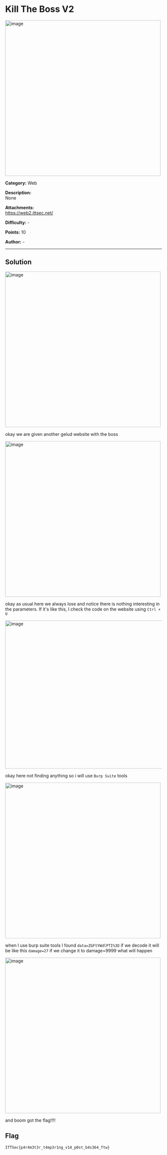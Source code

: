 # Kill The Boss V2


<img width="500" height="500" alt="image" src="https://github.com/user-attachments/assets/b2d0cbf6-0e39-4d38-81a3-230f90473470" />


**Category:** Web  

**Description:**  
None


**Attachments:**  
https://web2.ittsec.net/

**Difficulty:** -  

**Points:** 10 

**Author:** -  

---

## Solution

<img width="500" height="500" alt="image" src="https://github.com/user-attachments/assets/9abba944-b199-43a8-bb26-a1dd9ac6eead" />

okay we are given another gelud website with the boss

<img width="500" height="500" alt="image" src="https://github.com/user-attachments/assets/1b6600c5-65b0-4621-95a8-8e6058890345" />

okay as usual here we always lose and notice there is nothing interesting in the parameters. If it's like this, I check the code on the website using ```Ctrl + U```

<img width="949" height="476" alt="image" src="https://github.com/user-attachments/assets/b476ead5-ed5b-440b-81e1-b12f9d6201fd" />

okay here not finding anything so i will use ```Burp Suite``` tools

<img width="500" height="500" alt="image" src="https://github.com/user-attachments/assets/94e356b8-9234-42d9-a88a-25b966bd0f0e" />

when I use burp suite tools I found ```data=ZGFtYWdlPTI%3D```
if we decode it will be like this ```damage=27``` if we change it to damage=9999 what will happen

<img width="500" height="500" alt="image" src="https://github.com/user-attachments/assets/8625def3-aa80-43a5-9c26-f63ec4a21da2" />

and boom got the flag!!!!

## Flag 

```
ITTSec{p4r4m3t3r_t4mp3r1ng_v14_p0st_b4s364_ftw}
```
